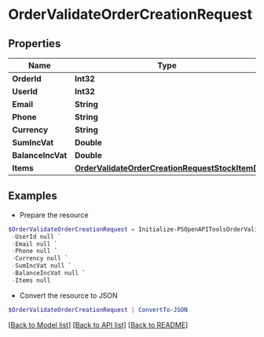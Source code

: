 # OrderValidateOrderCreationRequest
## Properties

Name | Type | Description | Notes
------------ | ------------- | ------------- | -------------
**OrderId** | **Int32** |  | [optional] 
**UserId** | **Int32** |  | [optional] 
**Email** | **String** |  | [optional] 
**Phone** | **String** |  | [optional] 
**Currency** | **String** |  | [optional] 
**SumIncVat** | **Double** |  | [optional] 
**BalanceIncVat** | **Double** |  | [optional] 
**Items** | [**OrderValidateOrderCreationRequestStockItem[]**](OrderValidateOrderCreationRequestStockItem.md) |  | [optional] 

## Examples

- Prepare the resource
```powershell
$OrderValidateOrderCreationRequest = Initialize-PSOpenAPIToolsOrderValidateOrderCreationRequest  -OrderId null `
 -UserId null `
 -Email null `
 -Phone null `
 -Currency null `
 -SumIncVat null `
 -BalanceIncVat null `
 -Items null
```

- Convert the resource to JSON
```powershell
$OrderValidateOrderCreationRequest | ConvertTo-JSON
```

[[Back to Model list]](../README.md#documentation-for-models) [[Back to API list]](../README.md#documentation-for-api-endpoints) [[Back to README]](../README.md)

